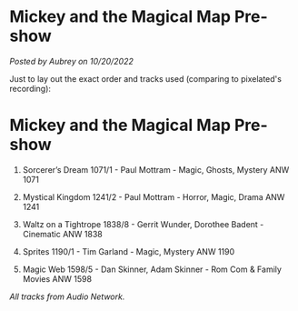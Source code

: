 # Mickey and the Magical Map Pre-show

*Posted by Aubrey on 10/20/2022*

Just to lay out the exact order and tracks used (comparing to pixelated's recording):

# Mickey and the Magical Map Pre-show

1. Sorcerer’s Dream 1071/1 - Paul Mottram - Magic, Ghosts, Mystery ANW 1071

2. Mystical Kingdom 1241/2 - Paul Mottram - Horror, Magic, Drama ANW 1241

3. Waltz on a Tightrope 1838/8 - Gerrit Wunder, Dorothee Badent - Cinematic ANW 1838

4. Sprites 1190/1 - Tim Garland - Magic, Mystery ANW 1190

5. Magic Web 1598/5 - Dan Skinner, Adam Skinner - Rom Com & Family Movies ANW 1598

*All tracks from Audio Network.*